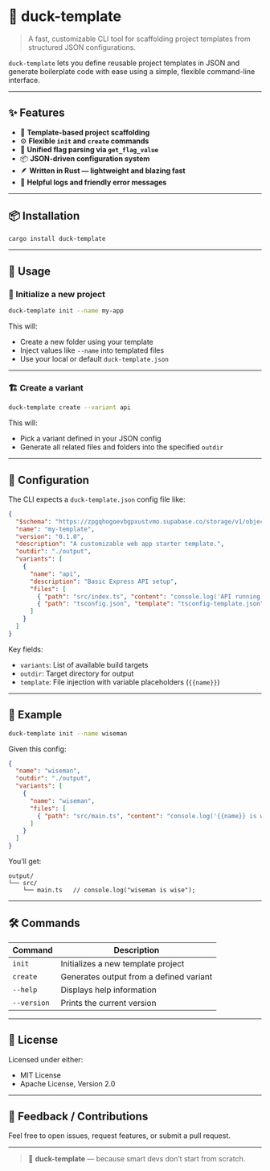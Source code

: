 # 🦆 duck-template

> A fast, customizable CLI tool for scaffolding project templates from structured JSON configurations.

`duck-template` lets you define reusable project templates in JSON and generate boilerplate code with ease using a simple, flexible command-line interface.

---

## ✨ Features

* 🧱 **Template-based project scaffolding**
* ⚙️ **Flexible `init` and `create` commands**
* 🧠 **Unified flag parsing via `get_flag_value`**
* 📦 **JSON-driven configuration system**
* 🪶 **Written in Rust — lightweight and blazing fast**
* 💬 **Helpful logs and friendly error messages**

---

## 📦 Installation

```bash
cargo install duck-template
```

---

## 🚀 Usage

### 🔧 Initialize a new project

```bash
duck-template init --name my-app
```

This will:

* Create a new folder using your template
* Inject values like `--name` into templated files
* Use your local or default `duck-template.json`

---

### 🏗️ Create a variant

```bash
duck-template create --variant api
```

This will:

* Pick a variant defined in your JSON config
* Generate all related files and folders into the specified `outdir`

---

## 🧩 Configuration

The CLI expects a `duck-template.json` config file like:

```json
{
  "$schema": "https://zpgqhogoevbgpxustvmo.supabase.co/storage/v1/object/public/json/duck-template-schema.json",
  "name": "my-template",
  "version": "0.1.0",
  "description": "A customizable web app starter template.",
  "outdir": "./output",
  "variants": [
    {
      "name": "api",
      "description": "Basic Express API setup",
      "files": [
        { "path": "src/index.ts", "content": "console.log('API running');" },
        { "path": "tsconfig.json", "template": "tsconfig-template.json" }
      ]
    }
  ]
}
```

Key fields:

* `variants`: List of available build targets
* `outdir`: Target directory for output
* `template`: File injection with variable placeholders (`{{name}}`)

---

## 🧪 Example

```bash
duck-template init --name wiseman
```

Given this config:

```json
{
  "name": "wiseman",
  "outdir": "./output",
  "variants": [
    {
      "name": "wiseman",
      "files": [
        { "path": "src/main.ts", "content": "console.log('{{name}} is wise');" }
      ]
    }
  ]
}
```

You’ll get:

```
output/
└── src/
    └── main.ts   // console.log("wiseman is wise");
```

---

## 🛠️ Commands

| Command     | Description                             |
| ----------- | --------------------------------------- |
| `init`      | Initializes a new template project      |
| `create`    | Generates output from a defined variant |
| `--help`    | Displays help information               |
| `--version` | Prints the current version              |

---

## 🔐 License

Licensed under either:

* MIT License
* Apache License, Version 2.0

---

## 💬 Feedback / Contributions

Feel free to open issues, request features, or submit a pull request.

---

> 🦆 **duck-template** — because smart devs don’t start from scratch.
